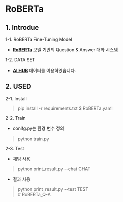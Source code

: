 # RoBERTa

## 1. Introdue
1-1. RoBERTa Fine-Tuning Model
- [**RoBERTa**](https://huggingface.co/klue/roberta-base) 모델 기반의 Question & Answer 대화 시스템

1-2. DATA SET
- [**AI HUB**](https://aihub.or.kr/aihubdata/data/view.do?currMenu=115&topMenu=100&aihubDataSe=realm&dataSetSn=86) 데이터를 이용하였습니다.

## 2. USED
2-1. Install 

>pip install -r requirements.txt
>$ RoBERTa.yaml

2-2. Train 
- conifg.py는 환경 변수 정의
> python train.py
 
2-3. Test

- 채팅 사용

> python print_result.py --chat CHAT   

- 결과 사용

> python print_result.py --test TEST   
  #   R o B E R T a _ Q - A  
 